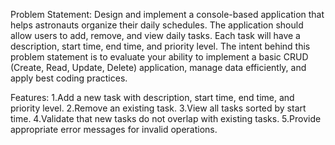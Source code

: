 Problem Statement:
Design and implement a console-based application that helps astronauts organize their daily schedules. The application should allow users to add, remove, and view daily tasks. Each task will have a description, start time, end time, and priority level. The intent behind this problem statement is to evaluate your ability to implement a basic CRUD (Create, Read, Update, Delete) application, manage data efficiently, and apply best coding practices.


Features:
1.Add a new task with description, start time, end time, and priority level.
2.Remove an existing task.
3.View all tasks sorted by start time.
4.Validate that new tasks do not overlap with existing tasks.
5.Provide appropriate error messages for invalid operations.
